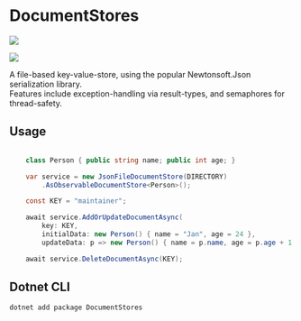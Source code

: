 # DocumentStores

[![](https://github.com/JanDonnermayer/DocumentStores/workflows/UnitTests/badge.svg)](
https://github.com/JanDonnermayer/DocumentStores/actions)

[![](https://img.shields.io/badge/nuget-v0.0.8-blue.svg)](
https://www.nuget.org/packages/DocumentStores/)

A file-based key-value-store, using the popular Newtonsoft.Json serialization library.  
Features include exception-handling via result-types, and semaphores for thread-safety.

## Usage

```csharp

    class Person { public string name; public int age; }

    var service = new JsonFileDocumentStore(DIRECTORY)
        .AsObservableDocumentStore<Person>();

    const KEY = "maintainer";

    await service.AddOrUpdateDocumentAsync(
        key: KEY,
        initialData: new Person() { name = "Jan", age = 24 },
        updateData: p => new Person() { name = p.name, age = p.age + 1 });

    await service.DeleteDocumentAsync(KEY);
```

## Dotnet CLI

```powershell
dotnet add package DocumentStores 
```